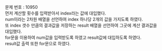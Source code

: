 문제 번호 : 10950\
먼저 계산할 횟수를 입력받아서 index라는 값에 대입했다.\
num이라는 2차원 배열을 선언하여 index 하나당 2개의 값을 가지도록 하였다.\
또 index 갯수 만큼의 결과값을 저장하는 result 배열을 선언하여 그곳에 계산 결과값을 대입했다.\
for문을 이용하여 num값을 입력받도록 하였고 result값에 대입하도록 하였다.\
result값 출력 또한 for문으로 하였다.
